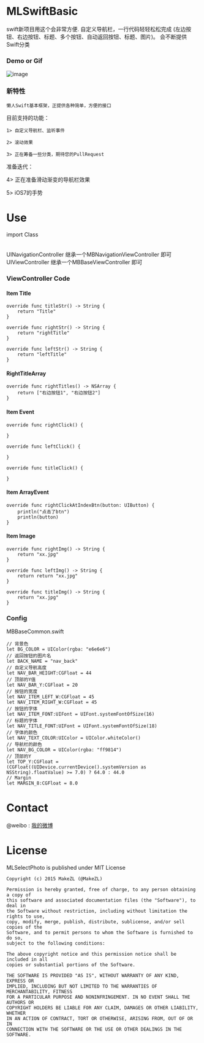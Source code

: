 # MLSwiftBasic
swift新项目用这个会非常方便.  自定义导航栏，一行代码轻轻松松完成 (左边按钮、右边按钮、标题、多个按钮、自动返回按钮、标题、图片)。 会不断提供Swift分类

### Demo or Gif
![image](https://github.com/MakeZL/MLSwiftBasic/blob/master/MLSwiftBasic/Demo1.gif)

### 新特性
`懒人Swift基本框架，正提供各种简单，方便的接口 `

目前支持的功能：

`1> 自定义导航栏、监听事件`

`2> 滚动效果`

`3> 正在筹备一些分类，期待您的PullRequest`

准备迭代：

4> 正在准备滑动渐变的导航栏效果

5> iOS7的手势

# Use
import Class
######  
UINavigationController 继承一个MBNavigationViewController 即可
UIViewController 继承一个MBBaseViewController 即可

### ViewController Code
#### Item Title
	override func titleStr() -> String {
        return "Title"
    }
    
    override func rightStr() -> String {
        return "rightTitle"
    }
    
    override func leftStr() -> String {
        return "leftTitle"
    }

#### RightTitleArray
	override func rightTitles() -> NSArray {
        return ["右边按钮1", "右边按钮2"]
    }
    
#### Item Event
    override func rightClick() {
        
    }
    
    override func leftClick() {
        
    } 
    
    override func titleClick() {
        
    }
    
#### Item ArrayEvent
	override func rightClickAtIndexBtn(button: UIButton) {
        println("点击了btn")
        println(button)
    }
#### Item Image
	override func rightImg() -> String {
        return "xx.jpg"
    }
    
    override func leftImg() -> String {
        return return "xx.jpg"
    }
    
    override func titleImg() -> String {
        return "xx.jpg"
    }

### Config
MBBaseCommon.swift

    // 背景色
    let BG_COLOR = UIColor(rgba: "e6e6e6")
 	// 返回按钮的图片名
	let BACK_NAME = "nav_back"
	// 自定义导航高度
	let NAV_BAR_HEIGHT:CGFloat = 44
	// 顶部的Y值
	let NAV_BAR_Y:CGFloat = 20
	// 按钮的宽度
	let NAV_ITEM_LEFT_W:CGFloat = 45
	let NAV_ITEM_RIGHT_W:CGFloat = 45
	// 按钮的字体
	let NAV_ITEM_FONT:UIFont = UIFont.systemFontOfSize(16)
	// 标题的字体
	let NAV_TITLE_FONT:UIFont = UIFont.systemFontOfSize(18)
	// 字体的颜色
	let NAV_TEXT_COLOR:UIColor = UIColor.whiteColor()
	// 导航栏的颜色
	let NAV_BG_COLOR = UIColor(rgba: "ff9814")
	// 顶部的Y
	let TOP_Y:CGFloat = 	(CGFloat((UIDevice.currentDevice().systemVersion as NSString).floatValue) >= 7.0) ? 64.0 : 44.0
	// Margin
	let MARGIN_8:CGFloat = 8.0

# Contact
@weibo : [我的微博](http://weibo.com/makezl/)

# License

MLSelectPhoto is published under MIT License

    Copyright (c) 2015 MakeZL (@MakeZL)
    
    Permission is hereby granted, free of charge, to any person obtaining a copy of
    this software and associated documentation files (the "Software"), to deal in
    the Software without restriction, including without limitation the rights to use,
    copy, modify, merge, publish, distribute, sublicense, and/or sell copies of the
    Software, and to permit persons to whom the Software is furnished to do so,
    subject to the following conditions:
    
    The above copyright notice and this permission notice shall be included in all
    copies or substantial portions of the Software.
    
    THE SOFTWARE IS PROVIDED "AS IS", WITHOUT WARRANTY OF ANY KIND, EXPRESS OR
    IMPLIED, INCLUDING BUT NOT LIMITED TO THE WARRANTIES OF MERCHANTABILITY, FITNESS
    FOR A PARTICULAR PURPOSE AND NONINFRINGEMENT. IN NO EVENT SHALL THE AUTHORS OR
    COPYRIGHT HOLDERS BE LIABLE FOR ANY CLAIM, DAMAGES OR OTHER LIABILITY, WHETHER
    IN AN ACTION OF CONTRACT, TORT OR OTHERWISE, ARISING FROM, OUT OF OR IN
    CONNECTION WITH THE SOFTWARE OR THE USE OR OTHER DEALINGS IN THE SOFTWARE.